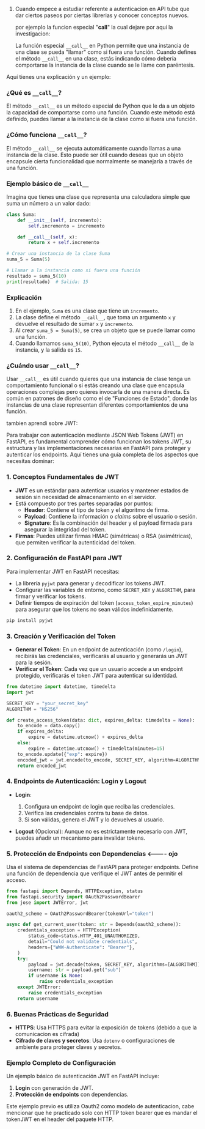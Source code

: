 1) Cuando empece a estudiar referente a autenticacion en API tube que dar ciertos paseos por ciertas librerias y conocer 
   conceptos nuevos.

   por ejemplo la funcion especial "__call__" la cual dejare por aqui la investigacion:

   La función especial `__call__` en Python permite que una instancia de una clase se pueda "llamar" como si fuera una función. Cuando defines el método `__call__` en una clase, estás indicando cómo debería comportarse la instancia de la clase cuando se le llame con paréntesis.

Aquí tienes una explicación y un ejemplo:

### ¿Qué es `__call__`?
El método `__call__` es un método especial de Python que le da a un objeto la capacidad de comportarse como una función. Cuando este método está definido, puedes llamar a la instancia de la clase como si fuera una función. 

### ¿Cómo funciona `__call__`?
El método `__call__` se ejecuta automáticamente cuando llamas a una instancia de la clase. Esto puede ser útil cuando deseas que un objeto encapsule cierta funcionalidad que normalmente se manejaría a través de una función.

### Ejemplo básico de `__call__`
Imagina que tienes una clase que representa una calculadora simple que suma un número a un valor dado:

```python
class Suma:
    def __init__(self, incremento):
        self.incremento = incremento

    def __call__(self, x):
        return x + self.incremento

# Crear una instancia de la clase Suma
suma_5 = Suma(5)

# Llamar a la instancia como si fuera una función
resultado = suma_5(10)
print(resultado)  # Salida: 15
```

### Explicación
1. En el ejemplo, `Suma` es una clase que tiene un `incremento`.
2. La clase define el método `__call__`, que toma un argumento `x` y devuelve el resultado de sumar `x` y `incremento`.
3. Al crear `suma_5 = Suma(5)`, se crea un objeto que se puede llamar como una función.
4. Cuando llamamos `suma_5(10)`, Python ejecuta el método `__call__` de la instancia, y la salida es `15`.

### ¿Cuándo usar `__call__`?
Usar `__call__` es útil cuando quieres que una instancia de clase tenga un comportamiento funcional o si estás creando una clase que encapsula operaciones complejas pero quieres invocarla de una manera directa. Es común en patrones de diseño como el de "Funciones de Estado", donde las instancias de una clase representan diferentes comportamientos de una función. 


tambien aprendi sobre JWT:

Para trabajar con autenticación mediante JSON Web Tokens (JWT) en FastAPI, es fundamental comprender cómo funcionan los tokens JWT, su estructura y las implementaciones necesarias en FastAPI para proteger y autenticar los endpoints. Aquí tienes una guía completa de los aspectos que necesitas dominar:

### 1. **Conceptos Fundamentales de JWT**

   - **JWT** es un estándar para autenticar usuarios y mantener estados de sesión sin necesidad de almacenamiento en el servidor.
   - Está compuesto por tres partes separadas por puntos:
     - **Header**: Contiene el tipo de token y el algoritmo de firma.
     - **Payload**: Contiene la información o *claims* sobre el usuario o sesión.
     - **Signature**: Es la combinación del header y el payload firmada para asegurar la integridad del token.
   - **Firmas**: Puedes utilizar firmas HMAC (simétricas) o RSA (asimétricas), que permiten verificar la autenticidad del token.

### 2. **Configuración de FastAPI para JWT**

   Para implementar JWT en FastAPI necesitas:
   - La librería `pyjwt` para generar y decodificar los tokens JWT.
   - Configurar las variables de entorno, como `SECRET_KEY` y `ALGORITHM`, para firmar y verificar los tokens.
   - Definir tiempos de expiración del token (`access_token_expire_minutes`) para asegurar que los tokens no sean válidos indefinidamente.

   ```bash
   pip install pyjwt
   ```

### 3. **Creación y Verificación del Token**

   - **Generar el Token**:
     En un endpoint de autenticación (como `/login`), recibirás las credenciales, verificarás al usuario y generarás un JWT para la sesión.
   - **Verificar el Token**:
     Cada vez que un usuario accede a un endpoint protegido, verificarás el token JWT para autenticar su identidad.

   ```python
   from datetime import datetime, timedelta
   import jwt

   SECRET_KEY = "your_secret_key"
   ALGORITHM = "HS256"

   def create_access_token(data: dict, expires_delta: timedelta = None):
       to_encode = data.copy()
       if expires_delta:
           expire = datetime.utcnow() + expires_delta
       else:
           expire = datetime.utcnow() + timedelta(minutes=15)
       to_encode.update({"exp": expire})
       encoded_jwt = jwt.encode(to_encode, SECRET_KEY, algorithm=ALGORITHM)
       return encoded_jwt
   ```

### 4. **Endpoints de Autenticación: Login y Logout**

   - **Login**:
     1. Configura un endpoint de login que reciba las credenciales.
     2. Verifica las credenciales contra tu base de datos.
     3. Si son válidas, genera el JWT y lo devuelves al usuario.
   
   - **Logout** (Opcional):
     Aunque no es estrictamente necesario con JWT, puedes añadir un mecanismo para invalidar tokens.

### 5. **Protección de Endpoints con Dependencias** <---- ojo

   Usa el sistema de dependencias de FastAPI para proteger endpoints. Define una función de dependencia que verifique el JWT antes de permitir el acceso.

   ```python
   from fastapi import Depends, HTTPException, status
   from fastapi.security import OAuth2PasswordBearer
   from jose import JWTError, jwt

   oauth2_scheme = OAuth2PasswordBearer(tokenUrl="token")

   async def get_current_user(token: str = Depends(oauth2_scheme)):
       credentials_exception = HTTPException(
           status_code=status.HTTP_401_UNAUTHORIZED,
           detail="Could not validate credentials",
           headers={"WWW-Authenticate": "Bearer"},
       )
       try:
           payload = jwt.decode(token, SECRET_KEY, algorithms=[ALGORITHM])
           username: str = payload.get("sub")
           if username is None:
               raise credentials_exception
       except JWTError:
           raise credentials_exception
       return username
   ```

### 6. **Buenas Prácticas de Seguridad**

   - **HTTPS**: Usa HTTPS para evitar la exposición de tokens (debido a que la comunicacion es cifrada)
   - **Cifrado de claves y secretos**: Usa `dotenv` o configuraciones de ambiente para proteger claves y secretos.

### Ejemplo Completo de Configuración

Un ejemplo básico de autenticación JWT en FastAPI incluye:
1. **Login** con generación de JWT.
2. **Protección de endpoints** con dependencias.


Este ejemplo previo es utiliza Oauth2 como modelo de autenticacion, cabe mencionar que he practicado solo con HTTP token bearer que es mandar el tokenJWT en el header del paquete HTTP.